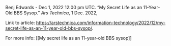 Benj Edwards - Dec 1, 2022 12:00 pm UTC. “My Secret Life as an 11-Year-Old BBS Sysop.” _Ars Technica_, 1 Dec. 2022,

Link to article:
https://arstechnica.com/information-technology/2022/12/my-secret-life-as-an-11-year-old-bbs-sysop/.

For more info: [[My secret life as an 11-year-old BBS sysop]] 